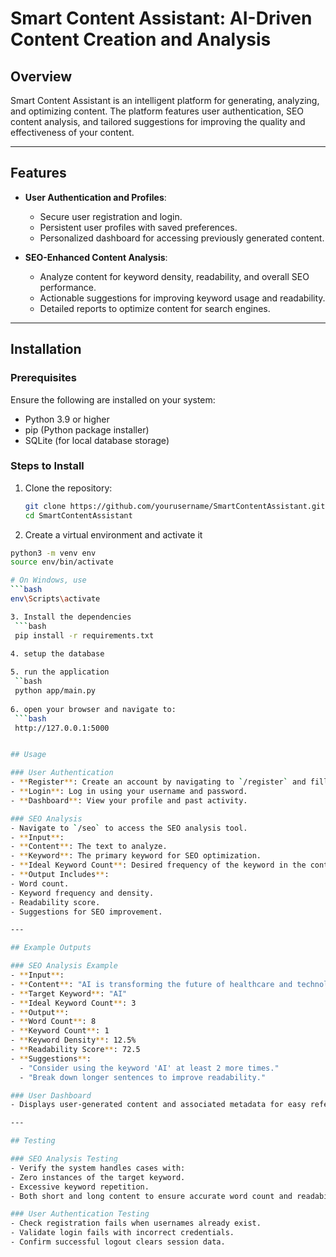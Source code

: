 # Smart Content Assistant: AI-Driven Content Creation and Analysis

## Overview
Smart Content Assistant is an intelligent platform for generating, analyzing, and optimizing content. The platform features user authentication, SEO content analysis, and tailored suggestions for improving the quality and effectiveness of your content.

---

## Features
- **User Authentication and Profiles**:
  - Secure user registration and login.
  - Persistent user profiles with saved preferences.
  - Personalized dashboard for accessing previously generated content.
  
- **SEO-Enhanced Content Analysis**:
  - Analyze content for keyword density, readability, and overall SEO performance.
  - Actionable suggestions for improving keyword usage and readability.
  - Detailed reports to optimize content for search engines.

---

## Installation

### Prerequisites
Ensure the following are installed on your system:
- Python 3.9 or higher
- pip (Python package installer)
- SQLite (for local database storage)

### Steps to Install
1. Clone the repository:
   ```bash
   git clone https://github.com/yourusername/SmartContentAssistant.git
   cd SmartContentAssistant

2. Create a virtual environment and activate it
  ```bash
  python3 -m venv env
  source env/bin/activate 
  
  # On Windows, use
  ```bash
  env\Scripts\activate

3. Install the dependencies
   ```bash
   pip install -r requirements.txt

4. setup the database
   
5. run the application
   ``bash
   python app/main.py
   
6. open your browser and navigate to:
   ```bash
   http://127.0.0.1:5000


## Usage

### User Authentication
- **Register**: Create an account by navigating to `/register` and filling out the form.
- **Login**: Log in using your username and password.
- **Dashboard**: View your profile and past activity.

### SEO Analysis
- Navigate to `/seo` to access the SEO analysis tool.
- **Input**:
  - **Content**: The text to analyze.
  - **Keyword**: The primary keyword for SEO optimization.
  - **Ideal Keyword Count**: Desired frequency of the keyword in the content.
- **Output Includes**:
  - Word count.
  - Keyword frequency and density.
  - Readability score.
  - Suggestions for SEO improvement.

---

## Example Outputs

### SEO Analysis Example
- **Input**:
  - **Content**: "AI is transforming the future of healthcare and technology."
  - **Target Keyword**: "AI"
  - **Ideal Keyword Count**: 3
- **Output**:
  - **Word Count**: 8
  - **Keyword Count**: 1
  - **Keyword Density**: 12.5%
  - **Readability Score**: 72.5
  - **Suggestions**:
    - "Consider using the keyword 'AI' at least 2 more times."
    - "Break down longer sentences to improve readability."

### User Dashboard
- Displays user-generated content and associated metadata for easy reference and editing.

---

## Testing

### SEO Analysis Testing
- Verify the system handles cases with:
  - Zero instances of the target keyword.
  - Excessive keyword repetition.
  - Both short and long content to ensure accurate word count and readability scoring.

### User Authentication Testing
- Check registration fails when usernames already exist.
- Validate login fails with incorrect credentials.
- Confirm successful logout clears session data.

